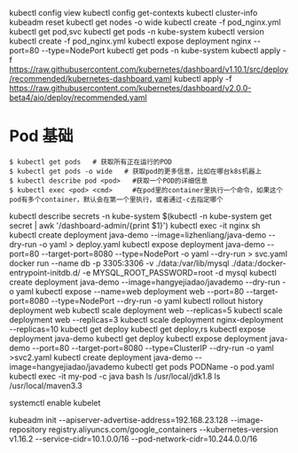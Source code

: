 kubectl config view
kubectl config get-contexts
kubectl cluster-info
kubeadm reset
kubectl get nodes -o wide
kubectl create -f pod_nginx.yml 
kubectl get pod,svc
kubectl get pods -n kube-system 
kubectl version
kubectl create -f pod_nginx.yml
kubectl expose deployment nginx --port=80 --type=NodePort
kubectl get pods -n kube-system 
kubectl apply -f  https://raw.githubusercontent.com/kubernetes/dashboard/v1.10.1/src/deploy/recommended/kubernetes-dashboard.yaml
kubectl apply -f https://raw.githubusercontent.com/kubernetes/dashboard/v2.0.0-beta4/aio/deploy/recommended.yaml
# Pod 基础
```
$ kubectl get pods   # 获取所有正在运行的POD
$ kubectl get pods -o wide   # 获取pod的更多信息，比如在哪台k8s机器上
$ kubectl describe pod <pod>   #获取一个POD的详细信息
$ kubectl exec <pod> <cmd>     #在pod里的container里执行一个命令，如果这个pod有多个container，默认会在第一个里执行，或者通过-c去指定哪个   
```
kubectl describe secrets -n kube-system $(kubectl -n kube-system get secret | awk '/dashboard-admin/{print $1}')
kubectl exec -it nginx sh
kubectl create deployment java-demo --image=lizhenliang/java-demo --dry-run -o yaml > deploy.yaml
kubectl expose deployment java-demo --port=80  --target-port=8080 --type=NodePort -o yaml --dry-run > svc.yaml
docker run --name db -p 3305:3306 -v ./data:/var/lib/mysql ./data:/docker-entrypoint-initdb.d/   -e MYSQL_ROOT_PASSWORD=root -d mysql 
kubectl create deployment java-demo --image=hangyejiadao/javademo --dry-run -o yaml
kubectl expose  --name=web  deployment  web --port=80  --target-port=8080 --type=NodePort  --dry-run -o yaml
kubectl rollout history deployment web
kubectl scale deployment web --replicas=5
kubectl scale deployment web --replicas=3
kubectl scale deployment nginx-deployment --replicas=10
kubectl get deploy
kubectl get deploy,rs
kubectl expose deployment  java-demo
kubectl get deploy
kubectl expose deployment java-demo --port=80 --target-port=8080 --type=ClusterIP  --dry-run -o yaml >svc2.yaml
kubectl create deployment java-demo --image=hangyejiadao/javademo
kubectl get pods   PODName  -o pod.yaml
kubectl exec -it my-pod -c java bash
ls /usr/local/jdk1.8
ls /usr/local/maven3.3

systemctl enable kubelet
 
kubeadm init  --apiserver-advertise-address=192.168.23.128  --image-repository registry.aliyuncs.com/google_containers --kubernetes-version v1.16.2  --service-cidr=10.1.0.0/16 --pod-network-cidr=10.244.0.0/16
